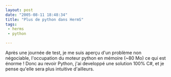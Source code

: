 ```yaml
---
layout: post
date: "2005-08-11 18:48:34"
title: "Plus de python dans HermS"
tags:
 - herms
 - python

---
```


Après une journée de test, je me suis aperçu d'un problème non négociable, l'occupation du moteur python en mémoire (~80 Mo) ce qui est énorme ! Donc au revoir Python, j'ai developpé une solution 100% C#, et je pense qu'elle sera plus intuitive d'ailleurs.
